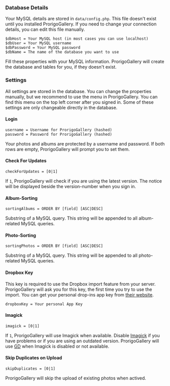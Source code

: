 ### Database Details

Your MySQL details are stored in `data/config.php`. This file doesn't exist until you installed ProrigoGallery. If you need to change your connection details, you can edit this file manually.



	$dbHost = Your MySQL host (in most cases you can use localhost)
	$dbUser = Your MySQL username
	$dbPassword = Your MySQL password
	$dbName = The name of the database you want to use

Fill these properties with your MySQL information. ProrigoGallery will create the database and tables for you, if they doesn't exist.

### Settings

All settings are stored in the database. You can change the properties manually, but we recommend to use the menu in ProrigoGallery. You can find this menu on the top left corner after you signed in. Some of these settings are only changeable directly in the database.

#### Login

	username = Username for ProrigoGallery (hashed)
	password = Password for ProrigoGallery (hashed)

Your photos and albums are protected by a username and password. If both rows are empty, ProrigoGallery will prompt you to set them.

#### Check For Updates

	checkForUpdates = [0|1]

If `1`, ProrigoGallery will check if you are using the latest version. The notice will be displayed beside the version-number when you sign in.

#### Album-Sorting

	sortingAlbums = ORDER BY [field] [ASC|DESC]

Substring of a MySQL query. This string will be appended to all album-related MySQL queries.

#### Photo-Sorting

	sortingPhotos = ORDER BY [field] [ASC|DESC]

Substring of a MySQL query. This string will be appended to all photo-related MySQL queries.

#### Dropbox Key

This key is required to use the Dropbox import feature from your server. ProrigoGallery will ask you for this key, the first time you try to use the import. You can get your personal drop-ins app key from [their website](https://www.dropbox.com/developers/apps/create).

	dropboxKey = Your personal App Key

#### Imagick

	imagick = [0|1]

If `1`, ProrigoGallery will use Imagick when available. Disable [Imagick](http://www.imagemagick.org) if you have problems or if you are using an outdated version. ProrigoGallery will use [GD](http://php.net/manual/en/book.image.php) when Imagick is disabled or not available.

#### Skip Duplicates on Upload

	skipDuplicates = [0|1]

ProrigoGallery will skip the upload of existing photos when actived.